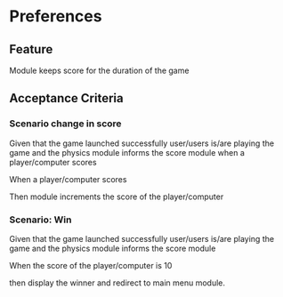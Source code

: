 # Preferences

## Feature

Module keeps score for the duration of the game

## Acceptance Criteria

### Scenario change in score

  Given that the game launched successfully
  user/users is/are playing the game
  and the physics module informs the score module
  when a player/computer scores

  When a player/computer scores

  Then module increments the score of the player/computer

### Scenario: Win

  Given that the game launched successfully
  user/users is/are playing the game
  and the physics module informs the score module

  When the score of the player/computer is 10

  then display the winner and redirect to main menu module.
